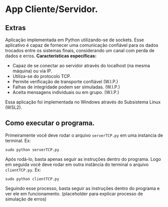 # App Cliente/Servidor.

## Extras

Aplicação implementada em Python utilizando-se de sockets. Esse aplicativo é capaz de fornecer uma comunicação confiável para os dados trocados entre os sistemas finais, considerando um canal com perda de dados e erros.
**Características específicas:**
- Capaz de se conectar ao servidor através do localhost (na mesma máquina) ou via IP.
- Utiliza-se do protocolo TCP.
- Permite verificação de transporte confiável (W.I.P.)
- Falhas de integridade podem ser simuladas. (W.I.P.)
- Aceita mensagens individuais ou em grupo. (W.I.P.)

Essa aplicação foi implementada no Windows através do Subsistema Linux (WSL2).

## Como executar o programa.

Primeiramente você deve rodar o arquivo `serverTCP.py` em uma instancia de terminal. Ex:
```
sudo python serverTCP.py
```
Após rodá-lo, basta apenas seguir as instruções dentro do programa.
Logo em seguida você deve rodar em outra instância do terminal o arquivo `clientTCP.py`. Ex:
```
sudo python clientTCP.py
```
Seguindo esse processo, basta seguir as instruções dentro do programa e ver ele em funcionamento.
(placeholder para explicar processo de simulação de erros)

